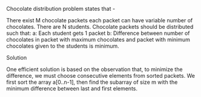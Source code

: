 
Chocolate distribution problem states that -

There exist M chocolate packets each packet can have variable number of chocolates. There are N students. 
Chocolate packets should be distributed  such that:
a: Each student gets 1 packet
b: Difference between number of chocolates in packet with maximum chocolates and packet with minimum chocolates given to the students is minimum.

Solution

One efficient solution is based on the observation that, to minimize the difference, we must choose consecutive elements from  sorted packets. We first sort the array a[0..n-1], then find the subarray of size m with  the minimum difference between last and first elements.